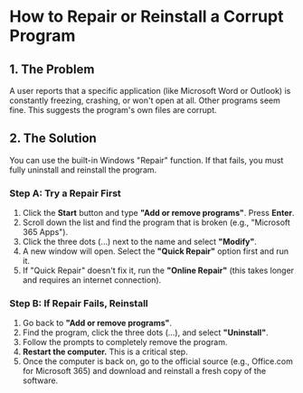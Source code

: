 # How to Repair or Reinstall a Corrupt Program

## 1. The Problem

A user reports that a specific application (like Microsoft Word or Outlook) is constantly freezing, crashing, or won't open at all. Other programs seem fine. This suggests the program's own files are corrupt.

## 2. The Solution

You can use the built-in Windows "Repair" function. If that fails, you must fully uninstall and reinstall the program.

### Step A: Try a Repair First

1.  Click the **Start** button and type **"Add or remove programs"**. Press **Enter**.
2.  Scroll down the list and find the program that is broken (e.g., "Microsoft 365 Apps").
3.  Click the three dots (...) next to the name and select **"Modify"**.
4.  A new window will open. Select the **"Quick Repair"** option first and run it.
5.  If "Quick Repair" doesn't fix it, run the **"Online Repair"** (this takes longer and requires an internet connection).

### Step B: If Repair Fails, Reinstall

1.  Go back to **"Add or remove programs"**.
2.  Find the program, click the three dots (...), and select **"Uninstall"**.
3.  Follow the prompts to completely remove the program.
4.  **Restart the computer.** This is a critical step.
5.  Once the computer is back on, go to the official source (e.g., Office.com for Microsoft 365) and download and reinstall a fresh copy of the software.

